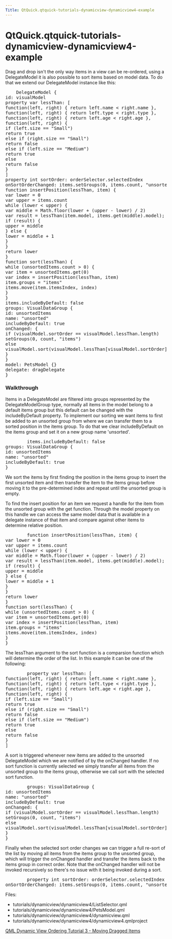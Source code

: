 ```yaml
---
Title: QtQuick.qtquick-tutorials-dynamicview-dynamicview4-example
---
```


# QtQuick.qtquick-tutorials-dynamicview-dynamicview4-example

<span class="subtitle"></span>
<!-- $$$tutorials/dynamicview/dynamicview4-description -->
<p>Drag and drop isn't the only way items in a view can be re-ordered, using a DelegateModel it is also possible to sort items based on model data. To do that we extend our DelegateModel instance like this:</p>
<pre class="qml">    <span class="type">DelegateModel</span> {
<span class="name">id</span>: <span class="name">visualModel</span>
property <span class="type">var</span> <span class="name">lessThan</span>: [
<span class="keyword">function</span>(<span class="name">left</span>, right) { <span class="keyword">return</span> <span class="name">left</span>.<span class="name">name</span> <span class="operator">&lt;</span> <span class="name">right</span>.<span class="name">name</span> },
<span class="keyword">function</span>(<span class="name">left</span>, right) { <span class="keyword">return</span> <span class="name">left</span>.<span class="name">type</span> <span class="operator">&lt;</span> <span class="name">right</span>.<span class="name">type</span> },
<span class="keyword">function</span>(<span class="name">left</span>, right) { <span class="keyword">return</span> <span class="name">left</span>.<span class="name">age</span> <span class="operator">&lt;</span> <span class="name">right</span>.<span class="name">age</span> },
<span class="keyword">function</span>(<span class="name">left</span>, right) {
<span class="keyword">if</span> (<span class="name">left</span>.<span class="name">size</span> <span class="operator">==</span> <span class="string">&quot;Small&quot;</span>)
<span class="keyword">return</span> <span class="number">true</span>
<span class="keyword">else</span> <span class="keyword">if</span> (<span class="name">right</span>.<span class="name">size</span> <span class="operator">==</span> <span class="string">&quot;Small&quot;</span>)
<span class="keyword">return</span> <span class="number">false</span>
<span class="keyword">else</span> <span class="keyword">if</span> (<span class="name">left</span>.<span class="name">size</span> <span class="operator">==</span> <span class="string">&quot;Medium&quot;</span>)
<span class="keyword">return</span> <span class="number">true</span>
<span class="keyword">else</span>
<span class="keyword">return</span> <span class="number">false</span>
}
]
property <span class="type">int</span> <span class="name">sortOrder</span>: <span class="name">orderSelector</span>.<span class="name">selectedIndex</span>
<span class="name">onSortOrderChanged</span>: <span class="name">items</span>.<span class="name">setGroups</span>(<span class="number">0</span>, <span class="name">items</span>.<span class="name">count</span>, <span class="string">&quot;unsorted&quot;</span>)
<span class="keyword">function</span> <span class="name">insertPosition</span>(<span class="name">lessThan</span>, item) {
var <span class="name">lower</span> = <span class="number">0</span>
var <span class="name">upper</span> = <span class="name">items</span>.<span class="name">count</span>
<span class="keyword">while</span> (<span class="name">lower</span> <span class="operator">&lt;</span> <span class="name">upper</span>) {
var <span class="name">middle</span> = <span class="name">Math</span>.<span class="name">floor</span>(<span class="name">lower</span> <span class="operator">+</span> (<span class="name">upper</span> <span class="operator">-</span> <span class="name">lower</span>) <span class="operator">/</span> <span class="number">2</span>)
var <span class="name">result</span> = <span class="name">lessThan</span>(<span class="name">item</span>.<span class="name">model</span>, <span class="name">items</span>.<span class="name">get</span>(<span class="name">middle</span>).<span class="name">model</span>);
<span class="keyword">if</span> (<span class="name">result</span>) {
<span class="name">upper</span> <span class="operator">=</span> <span class="name">middle</span>
} <span class="keyword">else</span> {
<span class="name">lower</span> <span class="operator">=</span> <span class="name">middle</span> <span class="operator">+</span> <span class="number">1</span>
}
}
<span class="keyword">return</span> <span class="name">lower</span>
}
<span class="keyword">function</span> <span class="name">sort</span>(<span class="name">lessThan</span>) {
<span class="keyword">while</span> (<span class="name">unsortedItems</span>.<span class="name">count</span> <span class="operator">&gt;</span> <span class="number">0</span>) {
var <span class="name">item</span> = <span class="name">unsortedItems</span>.<span class="name">get</span>(<span class="number">0</span>)
var <span class="name">index</span> = <span class="name">insertPosition</span>(<span class="name">lessThan</span>, <span class="name">item</span>)
<span class="name">item</span>.<span class="name">groups</span> <span class="operator">=</span> <span class="string">&quot;items&quot;</span>
<span class="name">items</span>.<span class="name">move</span>(<span class="name">item</span>.<span class="name">itemsIndex</span>, <span class="name">index</span>)
}
}
<span class="name">items</span>.includeByDefault: <span class="number">false</span>
<span class="name">groups</span>: <span class="name">VisualDataGroup</span> {
<span class="name">id</span>: <span class="name">unsortedItems</span>
<span class="name">name</span>: <span class="string">&quot;unsorted&quot;</span>
<span class="name">includeByDefault</span>: <span class="number">true</span>
<span class="name">onChanged</span>: {
<span class="keyword">if</span> (<span class="name">visualModel</span>.<span class="name">sortOrder</span> <span class="operator">==</span> <span class="name">visualModel</span>.<span class="name">lessThan</span>.<span class="name">length</span>)
<span class="name">setGroups</span>(<span class="number">0</span>, <span class="name">count</span>, <span class="string">&quot;items&quot;</span>)
<span class="keyword">else</span>
<span class="name">visualModel</span>.<span class="name">sort</span>(<span class="name">visualModel</span>.<span class="name">lessThan</span>[<span class="name">visualModel</span>.<span class="name">sortOrder</span>])
}
}
<span class="name">model</span>: <span class="name">PetsModel</span> {}
<span class="name">delegate</span>: <span class="name">dragDelegate</span>
}</pre>
<h3 >Walkthrough</h3>
<p>Items in a DelegateModel are filtered into groups represented by the DelegateModelGroup type, normally all items in the model belong to a default items group but this default can be changed with the includeByDefault property. To implement our sorting we want items to first be added to an unsorted group from where we can transfer them to a sorted position in the items group. To do that we clear includeByDefault on the items group and set it on a new group name 'unsorted'.</p>
<pre class="qml">        <span class="name">items</span>.includeByDefault: <span class="number">false</span>
<span class="name">groups</span>: <span class="name">VisualDataGroup</span> {
<span class="name">id</span>: <span class="name">unsortedItems</span>
<span class="name">name</span>: <span class="string">&quot;unsorted&quot;</span>
<span class="name">includeByDefault</span>: <span class="number">true</span>
}</pre>
<p>We sort the items by first finding the position in the items group to insert the first unsorted item and then transfer the item to the items group before moving it to the pre-determined index and repeat until the unsorted group is empty.</p>
<p>To find the insert position for an item we request a handle for the item from the unsorted group with the get function. Through the model property on this handle we can access the same model data that is available in a delegate instance of that item and compare against other items to determine relative position.</p>
<pre class="qml">        <span class="keyword">function</span> <span class="name">insertPosition</span>(<span class="name">lessThan</span>, item) {
var <span class="name">lower</span> = <span class="number">0</span>
var <span class="name">upper</span> = <span class="name">items</span>.<span class="name">count</span>
<span class="keyword">while</span> (<span class="name">lower</span> <span class="operator">&lt;</span> <span class="name">upper</span>) {
var <span class="name">middle</span> = <span class="name">Math</span>.<span class="name">floor</span>(<span class="name">lower</span> <span class="operator">+</span> (<span class="name">upper</span> <span class="operator">-</span> <span class="name">lower</span>) <span class="operator">/</span> <span class="number">2</span>)
var <span class="name">result</span> = <span class="name">lessThan</span>(<span class="name">item</span>.<span class="name">model</span>, <span class="name">items</span>.<span class="name">get</span>(<span class="name">middle</span>).<span class="name">model</span>);
<span class="keyword">if</span> (<span class="name">result</span>) {
<span class="name">upper</span> <span class="operator">=</span> <span class="name">middle</span>
} <span class="keyword">else</span> {
<span class="name">lower</span> <span class="operator">=</span> <span class="name">middle</span> <span class="operator">+</span> <span class="number">1</span>
}
}
<span class="keyword">return</span> <span class="name">lower</span>
}
<span class="keyword">function</span> <span class="name">sort</span>(<span class="name">lessThan</span>) {
<span class="keyword">while</span> (<span class="name">unsortedItems</span>.<span class="name">count</span> <span class="operator">&gt;</span> <span class="number">0</span>) {
var <span class="name">item</span> = <span class="name">unsortedItems</span>.<span class="name">get</span>(<span class="number">0</span>)
var <span class="name">index</span> = <span class="name">insertPosition</span>(<span class="name">lessThan</span>, <span class="name">item</span>)
<span class="name">item</span>.<span class="name">groups</span> <span class="operator">=</span> <span class="string">&quot;items&quot;</span>
<span class="name">items</span>.<span class="name">move</span>(<span class="name">item</span>.<span class="name">itemsIndex</span>, <span class="name">index</span>)
}
}</pre>
<p>The lessThan argument to the sort function is a comparsion function which will determine the order of the list. In this example it can be one of the following:</p>
<pre class="qml">        property <span class="type">var</span> <span class="name">lessThan</span>: [
<span class="keyword">function</span>(<span class="name">left</span>, right) { <span class="keyword">return</span> <span class="name">left</span>.<span class="name">name</span> <span class="operator">&lt;</span> <span class="name">right</span>.<span class="name">name</span> },
<span class="keyword">function</span>(<span class="name">left</span>, right) { <span class="keyword">return</span> <span class="name">left</span>.<span class="name">type</span> <span class="operator">&lt;</span> <span class="name">right</span>.<span class="name">type</span> },
<span class="keyword">function</span>(<span class="name">left</span>, right) { <span class="keyword">return</span> <span class="name">left</span>.<span class="name">age</span> <span class="operator">&lt;</span> <span class="name">right</span>.<span class="name">age</span> },
<span class="keyword">function</span>(<span class="name">left</span>, right) {
<span class="keyword">if</span> (<span class="name">left</span>.<span class="name">size</span> <span class="operator">==</span> <span class="string">&quot;Small&quot;</span>)
<span class="keyword">return</span> <span class="number">true</span>
<span class="keyword">else</span> <span class="keyword">if</span> (<span class="name">right</span>.<span class="name">size</span> <span class="operator">==</span> <span class="string">&quot;Small&quot;</span>)
<span class="keyword">return</span> <span class="number">false</span>
<span class="keyword">else</span> <span class="keyword">if</span> (<span class="name">left</span>.<span class="name">size</span> <span class="operator">==</span> <span class="string">&quot;Medium&quot;</span>)
<span class="keyword">return</span> <span class="number">true</span>
<span class="keyword">else</span>
<span class="keyword">return</span> <span class="number">false</span>
}
]</pre>
<p>A sort is triggered whenever new items are added to the unsorted DelegateModel which we are notified of by the onChanged handler. If no sort function is currently selected we simply transfer all items from the unsorted group to the items group, otherwise we call sort with the selected sort function.</p>
<pre class="qml">        <span class="name">groups</span>: <span class="name">VisualDataGroup</span> {
<span class="name">id</span>: <span class="name">unsortedItems</span>
<span class="name">name</span>: <span class="string">&quot;unsorted&quot;</span>
<span class="name">includeByDefault</span>: <span class="number">true</span>
<span class="name">onChanged</span>: {
<span class="keyword">if</span> (<span class="name">visualModel</span>.<span class="name">sortOrder</span> <span class="operator">==</span> <span class="name">visualModel</span>.<span class="name">lessThan</span>.<span class="name">length</span>)
<span class="name">setGroups</span>(<span class="number">0</span>, <span class="name">count</span>, <span class="string">&quot;items&quot;</span>)
<span class="keyword">else</span>
<span class="name">visualModel</span>.<span class="name">sort</span>(<span class="name">visualModel</span>.<span class="name">lessThan</span>[<span class="name">visualModel</span>.<span class="name">sortOrder</span>])
}
}</pre>
<p>Finally when the selected sort order changes we can trigger a full re-sort of the list by moving all items from the items group to the unsorted group, which will trigger the onChanged handler and transfer the items back to the items group in correct order. Note that the onChanged handler will not be invoked recursively so there's no issue with it being invoked during a sort.</p>
<pre class="qml">        property <span class="type">int</span> <span class="name">sortOrder</span>: <span class="name">orderSelector</span>.<span class="name">selectedIndex</span>
<span class="name">onSortOrderChanged</span>: <span class="name">items</span>.<span class="name">setGroups</span>(<span class="number">0</span>, <span class="name">items</span>.<span class="name">count</span>, <span class="string">&quot;unsorted&quot;</span>)</pre>
<p>Files:</p>
<ul>
<li>tutorials/dynamicview/dynamicview4/ListSelector.qml</li>
<li>tutorials/dynamicview/dynamicview4/PetsModel.qml</li>
<li>tutorials/dynamicview/dynamicview4/dynamicview.qml</li>
<li>tutorials/dynamicview/dynamicview4/dynamicview4.qmlproject</li>
</ul>
<!-- @@@tutorials/dynamicview/dynamicview4 -->
<p class="naviNextPrevious footerNavi">
<a class="prevPage" href="https://developer.ubuntu.comapps/qml/sdk-15.04.6/QtQuick.tutorials-dynamicview-dynamicview3/">QML Dynamic View Ordering Tutorial 3 - Moving Dragged Items</a>
</p>
